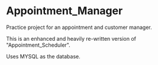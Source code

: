 # Appointment_Manager

Practice project for an appointment and customer manager.

This is an enhanced and heavily re-written version of "Appointment_Scheduler".

Uses MYSQL as the database.
